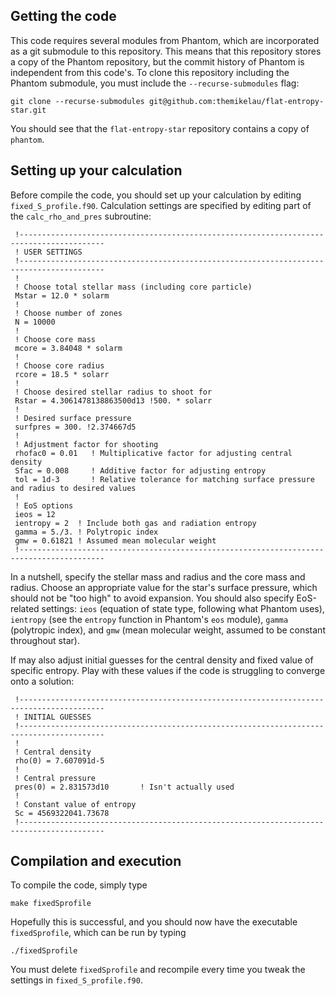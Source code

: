 ## Getting the code
This code requires several modules from Phantom, which are incorporated as a git submodule to this repository. This means that this repository stores a copy of the Phantom repository, but the commit history of Phantom is independent from this code's. To clone this repository including the Phantom submodule, you must include the `--recurse-submodules` flag:
```
git clone --recurse-submodules git@github.com:themikelau/flat-entropy-star.git
```
You should see that the `flat-entropy-star` repository contains a copy of `phantom`.

## Setting up your calculation
Before compile the code, you should set up your calculation by editing `fixed_S_profile.f90`. Calculation settings are specified by editing part of the `calc_rho_and_pres` subroutine:
```
 !-----------------------------------------------------------------------------------------
 ! USER SETTINGS
 !-----------------------------------------------------------------------------------------
 !
 ! Choose total stellar mass (including core particle)
 Mstar = 12.0 * solarm
 !
 ! Choose number of zones
 N = 10000
 !
 ! Choose core mass
 mcore = 3.84048 * solarm
 !
 ! Choose core radius
 rcore = 18.5 * solarr
 !
 ! Choose desired stellar radius to shoot for
 Rstar = 4.3061478138863500d13 !500. * solarr
 !
 ! Desired surface pressure
 surfpres = 300. !2.374667d5
 !
 ! Adjustment factor for shooting
 rhofac0 = 0.01   ! Multiplicative factor for adjusting central density
 Sfac = 0.008     ! Additive factor for adjusting entropy
 tol = 1d-3       ! Relative tolerance for matching surface pressure and radius to desired values
 !
 ! EoS options
 ieos = 12
 ientropy = 2  ! Include both gas and radiation entropy
 gamma = 5./3. ! Polytropic index
 gmw = 0.61821 ! Assumed mean molecular weight
 !-----------------------------------------------------------------------------------------
```
In a nutshell, specify the stellar mass and radius and the core mass and radius. Choose an appropriate value for the star's surface pressure, which should not be "too high" to avoid expansion. You should also specify EoS-related settings: `ieos` (equation of state type, following what Phantom uses), `ientropy` (see the `entropy` function in Phantom's `eos` module), `gamma` (polytropic index), and `gmw` (mean molecular weight, assumed to be constant throughout star).

If may also adjust initial guesses for the central density and fixed value of specific entropy. Play with these values if the code is struggling to converge onto a solution:
```
 !-----------------------------------------------------------------------------------------
 ! INITIAL GUESSES
 !-----------------------------------------------------------------------------------------
 !
 ! Central density
 rho(0) = 7.607091d-5
 !
 ! Central pressure
 pres(0) = 2.831573d10       ! Isn't actually used
 !
 ! Constant value of entropy
 Sc = 4569322041.73678
 !-----------------------------------------------------------------------------------------
```

## Compilation and execution
To compile the code, simply type
```
make fixedSprofile
```
Hopefully this is successful, and you should now have the executable `fixedSprofile`, which can be run by typing
```
./fixedSprofile
```
You must delete `fixedSprofile` and recompile every time you tweak the settings in `fixed_S_profile.f90`.